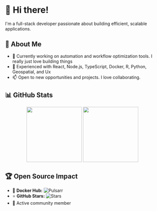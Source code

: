 # 👋 Hi there!

I'm a full-stack developer passionate about building efficient, scalable applications.

## 🚀 About Me
- 🔭 Currently working on automation and workflow optimization tools. I really just love building things
- 🌱 Experienced with React, Node.js, TypeScript, Docker, R, Python, Geospatial, and Ux
- 📫 Open to new opportunities and projects. I love collaborating. 

## 📊 GitHub Stats
<div align="center">
  <img height="180em" src="https://github-readme-stats.vercel.app/api/top-langs/?username=jamcalli&layout=compact&theme=dark"/>
  <img height="180em" src="https://github-readme-stats.vercel.app/api?username=jamcalli&show_icons=true&theme=dark&include_all_commits=true"/>
</div>

## 🏆 Open Source Impact
- 🐳 **Docker Hub:** ![Pulsarr](https://img.shields.io/docker/pulls/lakker/pulsarr?label=Pulsarr)
- ⭐ **GitHub Stars:** ![Stars](https://img.shields.io/github/stars/jamcalli?style=flat&logo=github&label=Total)
- 👥 Active community member
